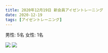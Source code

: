 ```yaml
---
title: 2020年12月19日 新会員アイゼントレーニング
date: 2020-12-19
tags: [アイゼントレーニング]
---
```


男性: 5名
女性: 1名

![](/2020/12/19/20201219/1.jpg)
![](/2020/12/19/20201219/2.jpg)
